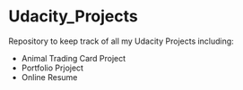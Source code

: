# Udacity_Projects

<p>Repository to keep track of all my Udacity Projects including:</p>
  <ul>
    <li>Animal Trading Card Project</li>
    <li>Portfolio Prjoject</li>
    <li>Online Resume</li>
  </ul>
  
  
